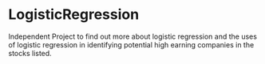 # LogisticRegression
Independent Project to find out more about logistic regression and the uses of logistic regression in identifying potential high earning companies in the stocks listed.
